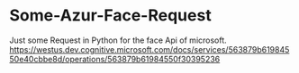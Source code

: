 # Some-Azur-Face-Request
Just some Request in Python for the face Api of microsoft.
https://westus.dev.cognitive.microsoft.com/docs/services/563879b61984550e40cbbe8d/operations/563879b61984550f30395236

